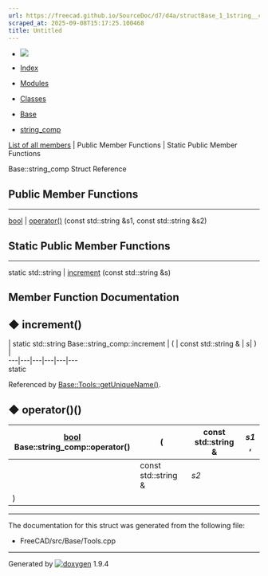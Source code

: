 ```yaml
---
url: https://freecad.github.io/SourceDoc/d7/d4a/structBase_1_1string__comp.html
scraped_at: 2025-09-08T15:17:25.100468
title: Untitled
---
```


  * [ ![](https://www.freecad.org/svg/logo-freecad.svg) ](https://freecadweb.org "FreeCAD")
  * [Index](../../index.html "Index")
  * [Modules](../../modules.html "Modules list")
  * [Classes](../../annotated.html "Annotated list")

  * [Base](../../db/d07/namespaceBase.html)
  * [string_comp](../../d7/d4a/structBase_1_1string__comp.html)

[List of all members](../../d9/dfd/structBase_1_1string__comp-members.html) | Public Member Functions | Static Public Member Functions

Base::string_comp Struct Reference

##  Public Member Functions  
  
---  
[bool](../../d9/db9/classbool.html) | [operator()](../../d7/d4a/structBase_1_1string__comp.html#a9721320b1affc4fe1a4b96421dab06aa) (const std::string &s1, const std::string &s2)  
  
##  Static Public Member Functions  
  
---  
static std::string | [increment](../../d7/d4a/structBase_1_1string__comp.html#a2e401b5c4f982319236c3663c7ec42a8) (const std::string &s)  
  
## Member Function Documentation

## ◆ increment()

| static std::string Base::string_comp::increment  | ( | const std::string & | _s_| ) |   
---|---|---|---|---|---  
static  
  
Referenced by
[Base::Tools::getUniqueName()](../../d6/dda/structBase_1_1Tools.html#a2e5fcd4db818dbcce127c0695ffe937b).

## ◆ operator()()

[bool](../../d9/db9/classbool.html) Base::string_comp::operator()  | ( | const std::string & | _s1_ ,   
---|---|---|---  
|  | const std::string & | _s2_  
| ) | |   
  
* * *

The documentation for this struct was generated from the following file:

  * FreeCAD/src/Base/Tools.cpp

* * *

Generated by
[![doxygen](../../doxygen.svg)](https://www.doxygen.org/index.html) 1.9.4

